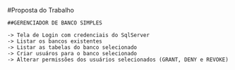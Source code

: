 #Proposta do Trabalho

    ##GERENCIADOR DE BANCO SIMPLES

    -> Tela de Login com credenciais do SqlServer
    -> Listar os bancos existentes
    -> Listar as tabelas do banco selecionado
    -> Criar usuáros para o banco selecionado
    -> Alterar permissões dos usuários selecionados (GRANT, DENY e REVOKE)
